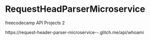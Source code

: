 # RequestHeadParserMicroservice

freecodecamp API Projects 2

https://request-header-parser-microservice--.glitch.me/api/whoami
